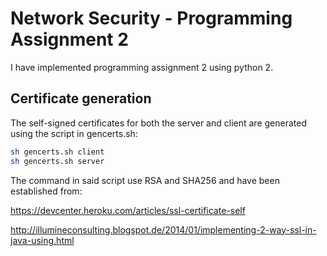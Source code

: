 # Network Security - Programming Assignment 2

I have implemented programming assignment 2 using python 2.

## Certificate generation
The self-signed certificates for both the server and client are generated using the
script in gencerts.sh:
```sh
sh gencerts.sh client
sh gencerts.sh server
```
The command in said script use RSA and SHA256 and have been established from:

https://devcenter.heroku.com/articles/ssl-certificate-self

http://illumineconsulting.blogspot.de/2014/01/implementing-2-way-ssl-in-java-using.html
